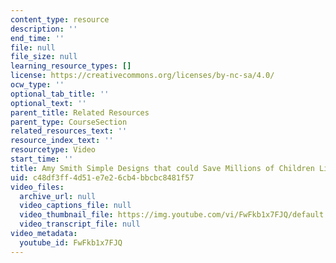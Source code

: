 ```yaml
---
content_type: resource
description: ''
end_time: ''
file: null
file_size: null
learning_resource_types: []
license: https://creativecommons.org/licenses/by-nc-sa/4.0/
ocw_type: ''
optional_tab_title: ''
optional_text: ''
parent_title: Related Resources
parent_type: CourseSection
related_resources_text: ''
resource_index_text: ''
resourcetype: Video
start_time: ''
title: Amy Smith Simple Designs that could Save Millions of Children Lives
uid: c48df3ff-4d51-e7e2-6cb4-bbcbc8481f57
video_files:
  archive_url: null
  video_captions_file: null
  video_thumbnail_file: https://img.youtube.com/vi/FwFkb1x7FJQ/default.jpg
  video_transcript_file: null
video_metadata:
  youtube_id: FwFkb1x7FJQ
---
```

